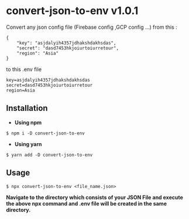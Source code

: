 
# convert-json-to-env v1.0.1

Convert any json config file (Firebase config ,GCP config ...) from this :

```shell
{
    "key": "asjdalyih4357jdhakshdakhsdas",
    "secret": "dasd7453hkjoiurtoiurretour",
    "region": "Asia"
}
```

to this .env file 

```shell 
key=asjdalyih4357jdhakshdakhsdas
secret=dasd7453hkjoiurtoiurretour
region=Asia
```



## Installation

-  **Using npm** 

```shell
$ npm i -D convert-json-to-env
```
- **Using yarn** 

```shell
$ yarn add -D convert-json-to-env
```

## Usage

```shell
$ npx convert-json-to-env <file_name.json>
```

**Navigate to the directory which consists of your JSON File and execute the above npx command and .env file will be created in the same directory.**
